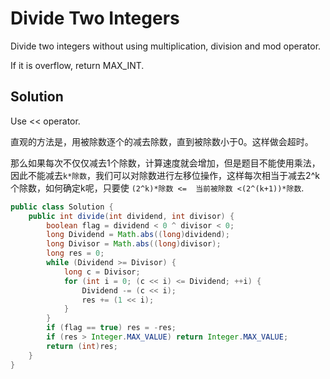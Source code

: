 # Divide Two Integers

Divide two integers without using multiplication, division and mod operator.

If it is overflow, return MAX_INT.

## Solution

Use << operator.

直观的方法是，用被除数逐个的减去除数，直到被除数小于0。这样做会超时。

那么如果每次不仅仅减去1个除数，计算速度就会增加，但是题目不能使用乘法，因此不能减去`k*除数`，我们可以对除数进行左移位操作，这样每次相当于减去2^k个除数，如何确定k呢，只要使 `(2^k)*除数 <=  当前被除数 <(2^(k+1))*除数`.

```java
public class Solution {
    public int divide(int dividend, int divisor) {
        boolean flag = dividend < 0 ^ divisor < 0;
        long Dividend = Math.abs((long)dividend);
        long Divisor = Math.abs((long)divisor);
        long res = 0;
        while (Dividend >= Divisor) {
            long c = Divisor;
            for (int i = 0; (c << i) <= Dividend; ++i) {
                Dividend -= (c << i);
                res += (1 << i);
            }
        }
        if (flag == true) res = -res;
        if (res > Integer.MAX_VALUE) return Integer.MAX_VALUE;
        return (int)res;
    }
}
```